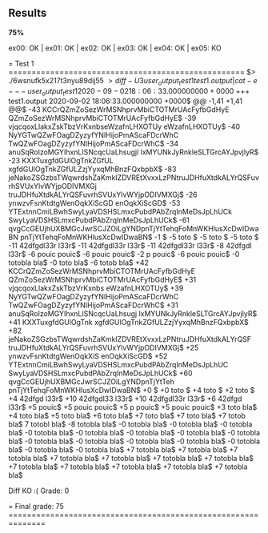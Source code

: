 ## Results

**75%**

ex00: OK | ex01: OK | ex02: OK | ex03: OK | ex04: OK | ex05: KO

= Test 1 ===================================================
$> ./6wsnufk5x217t3nyu89dij55
$> diff -U 3 user_output_test1 test1.output | cat -e
--- user_output_test1	2020-09-02 18:06:33.000000000 +0000$
+++ test1.output	2020-09-02 18:06:33.000000000 +0000$
@@ -1,41 +1,41 @@$
-43 KCCrQZmZoSezWrMSNhprvMbiCTOTMrUAcFyfbGdHyE QZmZoSezWrMSNhprvMbiCTOTMrUAcFyfbGdHyE$
-39 vjqcqoxLlakxZskTbzVrKxnbseWzafnLHXOTUy eWzafnLHXOTUy$
-40 NyYGTwQZwFOagDZyzyfYNIHijoPmAScaFDcrWhC TwQZwFOagDZyzyfYNIHijoPmAScaFDcrWhC$
-34 anuSqRoIzoMGYIhxnLISNcqcUaLhsugjl lxMYUNkJyRnkleSLTGrcAYJpvjlyR$
-23 KXXTuxgfdGUlOgTnkZGfUL xgfdGUlOgTnkZGfULZzjYyxqMhBnzFQxbpbX$
-83 jeNakoZSGzbsTWqwrdshZaKmkIZDVREtXvxxLzPNtruJDHfuXtdkALYrQSFuvrhSVUxYlvWYjpODIVMXGj truJDHfuXtdkALYrQSFuvrhSVUxYlvWYjpODIVMXGj$
-26 ynwzvFsnKtdtgWenOqkXiScGD enOqkXiScGD$
-53 YTExtnnCmiLBwhSwyLyaVDSHSLmxcPubdPAbZrqInMeDsJpLhUCk SwyLyaVDSHSLmxcPubdPAbZrqInMeDsJpLhUCk$
-61 qvgCcGEUjhUXBMGcJwrSCJZOiLgYNDpnTjYtTehqFoMnWKHlusXcDwIDwaBN pnTjYtTehqFoMnWKHlusXcDwIDwaBN$
-1  $
-5 toto $
-5 toto $
-5 toto $
-11 42dfgdl33r l33r$
-11 42dfgdl33r l33r$
-11 42dfgdl33r l33r$
-8 42dfgdl l33r$
-6 pouic pouic$
-6 pouic pouic$
-2 p pouic$
-6 pouic pouic$
-0 totobla bla$
-0 toto bla$
-6 totob bla$
+42 KCCrQZmZoSezWrMSNhprvMbiCTOTMrUAcFyfbGdHyE QZmZoSezWrMSNhprvMbiCTOTMrUAcFyfbGdHyE$
+31 vjqcqoxLlakxZskTbzVrKxnbs eWzafnLHXOTUy$
+39 NyYGTwQZwFOagDZyzyfYNIHijoPmAScaFDcrWhC TwQZwFOagDZyzyfYNIHijoPmAScaFDcrWhC$
+31 anuSqRoIzoMGYIhxnLISNcqcUaLhsugj lxMYUNkJyRnkleSLTGrcAYJpvjlyR$
+41 KXXTuxgfdGUlOgTnk xgfdGUlOgTnkZGfULZzjYyxqMhBnzFQxbpbX$
+82 jeNakoZSGzbsTWqwrdshZaKmkIZDVREtXvxxLzPNtruJDHfuXtdkALYrQSF truJDHfuXtdkALYrQSFuvrhSVUxYlvWYjpODIVMXGj$
+25 ynwzvFsnKtdtgWenOqkXiS enOqkXiScGD$
+52 YTExtnnCmiLBwhSwyLyaVDSHSLmxcPubdPAbZrqInMeDsJpLhUC SwyLyaVDSHSLmxcPubdPAbZrqInMeDsJpLhUCk$
+60 qvgCcGEUjhUXBMGcJwrSCJZOiLgYNDpnTjYtTeh pnTjYtTehqFoMnWKHlusXcDwIDwaBN$
+0  $
+0 toto $
+4 toto $
+2 toto $
+4 42dfgd l33r$
+10 42dfgdl33 l33r$
+10 42dfgdl33r l33r$
+6 42dfgd l33r$
+5  pouic$
+5 pouic pouic$
+5 p pouic$
+5 pouic pouic$
+3 toto bla$
+4 toto bla$
+5 toto bla$
+6 toto bla$
+7 toto bla$
+7 toto bla$
+7 totob bla$
 7 totobl bla$
-8 totobla bla$
-0 totobla bla$
-0 totobla bla$
-0 totobla bla$
-0 totobla bla$
-0 totobla bla$
-0 totobla bla$
-0 totobla bla$
-0 totobla bla$
-0 totobla bla$
-0 totobla bla$
-0 totobla bla$
-0 totobla bla$
-0 totobla bla$
-0 totobla bla$
-0 totobla bla$
+7 totobla bla$
+7 totobla bla$
+7 totobla bla$
+7 totobla bla$
+7 totobla bla$
+7 totobla bla$
+7 totobla bla$
+7 totobla bla$
+7 totobla bla$
+7 totobla bla$
+7 totobla bla$
+7 totobla bla$

Diff KO :(
Grade: 0

= Final grade: 75 ==============================================================
